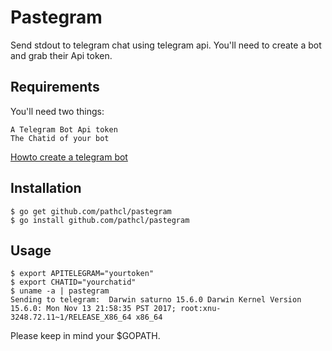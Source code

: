 Pastegram
===================

Send stdout to telegram chat using telegram api. You'll need to create a bot and grab their Api token.

Requirements
---------

You'll need two things:

    A Telegram Bot Api token
    The Chatid of your bot

[Howto create a telegram bot](https://www.sohamkamani.com/blog/2016/09/21/making-a-telegram-bot/)

Installation
---------

    $ go get github.com/pathcl/pastegram
    $ go install github.com/pathcl/pastegram

Usage
---------

    $ export APITELEGRAM="yourtoken"
    $ export CHATID="yourchatid"
    $ uname -a | pastegram 
    Sending to telegram:  Darwin saturno 15.6.0 Darwin Kernel Version 15.6.0: Mon Nov 13 21:58:35 PST 2017; root:xnu-3248.72.11~1/RELEASE_X86_64 x86_64

Please keep in mind your $GOPATH.
